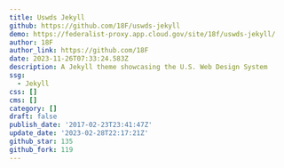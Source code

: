 ```yaml
---
title: Uswds Jekyll
github: https://github.com/18F/uswds-jekyll
demo: https://federalist-proxy.app.cloud.gov/site/18f/uswds-jekyll/
author: 18F
author_link: https://github.com/18F
date: 2023-11-26T07:33:24.583Z
description: A Jekyll theme showcasing the U.S. Web Design System
ssg:
  - Jekyll
css: []
cms: []
category: []
draft: false
publish_date: '2017-02-23T23:41:47Z'
update_date: '2023-02-28T22:17:21Z'
github_star: 135
github_fork: 119
---
```

